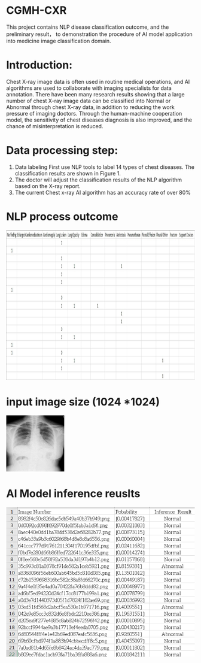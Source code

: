 # CGMH-CXR
This project contains NLP disease classification outcome, and the preliminary result， to demonstration the procedure of AI model application into medicine image classification domain. 


# Introduction:

Chest X-ray image data is often used in routine medical operations, and AI algorithms are used to collaborate with imaging specialists for data annotation. There have been many research results showing that a large number of chest X-ray image data can be classified  into  Normal  or Abnormal through chest X-ray data, in addition to reducing the work pressure of imaging doctors. Through the human-machine cooperation model, the sensitivity of chest diseases diagnosis is also improved, and the chance of misinterpretation is reduced.

# Data processing step:

1.	Data labeling First use NLP tools to label 14 types of chest diseases. The classification results are shown in Figure 1.
2.	The doctor will adjust the classification results of the NLP algorithm based on the X-ray report.
3.	The current Chest x-ray AI algorithm has an accuracy rate of over 80%

# NLP process outcome  
<img src= https://github.com/cgmhaicenter/CGMH-CXR/blob/master/disease%20classification.jpg height="400" width="700" />


# input image size (1024 *1024) 
<img src= https://github.com/cgmhaicenter/CGMH-CXR/blob/master/chest%20x-ray-example.png height="150" width="155" />


# AI Model inference reuslts

<img src= https://github.com/cgmhaicenter/CGMH-CXR/blob/master/inference_result.png height="400" width="700" />
